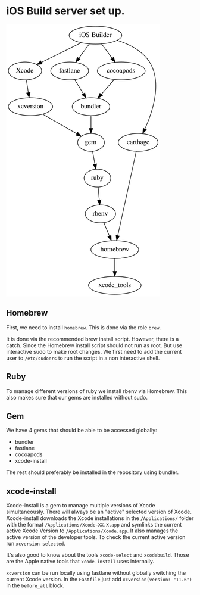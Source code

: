 
# iOS Build server set up.

![dependencies](./dependencies.png)

## Homebrew

First, we need to install `homebrew`. This is done via the role `brew`.

It is done via the recommended brew install script. However, there is a catch.
Since the Homebrew install script should not run as root. But use interactive
sudo to make root changes. We first need to add the current user to
`/etc/sudoers` to run the script in a non interactive shell.

## Ruby

To manage different versions of ruby we install rbenv via Homebrew. This also
makes sure that our gems are installed without sudo.

## Gem

We have 4 gems that should be able to be accessed globally:

* bundler
* fastlane
* cocoapods
* xcode-install


The rest should preferably be installed in the repository using bundler.

## xcode-install

Xcode-install is a gem to manage multiple versions of Xcode simultaneously.
There will always be an "active" selected version of Xcode. Xcode-install
downloads the Xcode installations in the `/Applications/` folder with the
format `/Applications/Xcode-XX.X.app` and symlinks the current active Xcode
Version to `/Applications/Xcode.app`. It also manages the active version of
the developer tools. To check the current active version run
`xcversion selected`.


It's also good to know about the tools `xcode-select` and `xcodebuild`. Those
are the Apple native tools that `xcode-install` uses internally.


`xcversion` can be run locally using fastlane without globally switching the
current Xcode version. In the `Fastfile` just add `xcversion(version: "11.6")`
in the `before_all` block.
